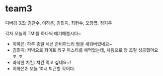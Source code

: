 # team3

디버깅 3조: 김찬수, 이하은, 김민지, 최현수, 오창엽, 정지우

각자 오늘의 TMI를 하나씩 얘기해봅시다~

- 이하은: 하루 종일 세션 준비하느라 밤을 새워버렸네요~
- 김민지: 저녁으로 화이트 라구 파스타를 해먹었는데, 처음으로 양 조절 성공했어요 ㅎ_ㅎ
- 바삭한 치킨: 치킨 먹고 싶네요~!
- 이하은2: 오늘 10시 퇴근할 각이다.
